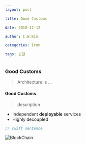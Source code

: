 ```yaml
---
layout: post 

title: Good Customs 

date: 2018-12-12 

author: C.W.Kim 

categories: Iron 

tags: 습관 
---
```

### Good Customs ### 
> Architecture is ... 
#### Good Customs #### 
> description  
* Independent **deployable** services 
* Highly decoupled 
```swift 
// swift sentence 
```
![BlockChain](https://ironhub.github.io/assets/BlockChain@3x.png)
 